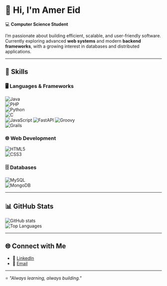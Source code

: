 # 👋 Hi, I'm Amer Eid  

💻 **Computer Science Student**  

I’m passionate about building efficient, scalable, and user-friendly software.  
Currently exploring advanced **web systems** and modern **backend frameworks**, with a growing interest in databases and distributed applications.  

---

## 🚀 Skills  

### 🖥️ Languages & Frameworks  
![Java](https://img.shields.io/badge/Java-ED8B00?style=for-the-badge&logo=java&logoColor=white)  
![PHP](https://img.shields.io/badge/PHP-777BB4?style=for-the-badge&logo=php&logoColor=white)  
![Python](https://img.shields.io/badge/Python-3776AB?style=for-the-badge&logo=python&logoColor=white)  
![C](https://img.shields.io/badge/C-00599C?style=for-the-badge&logo=c&logoColor=white)  
![JavaScript](https://img.shields.io/badge/JavaScript-F7DF1E?style=for-the-badge&logo=javascript&logoColor=black)
![FastAPI](https://img.shields.io/badge/FastAPI-009688?style=for-the-badge&logo=fastapi&logoColor=white)
![Groovy](https://img.shields.io/badge/Groovy-4298B8?style=for-the-badge&logo=apachegroovy&logoColor=white)  
![Grails](https://img.shields.io/badge/Grails-47848F?style=for-the-badge&logo=grails&logoColor=white)  

### 🌐 Web Development  
![HTML5](https://img.shields.io/badge/HTML5-E34F26?style=for-the-badge&logo=html5&logoColor=white)  
![CSS3](https://img.shields.io/badge/CSS3-1572B6?style=for-the-badge&logo=css3&logoColor=white)  

### 🗄️ Databases  
![MySQL](https://img.shields.io/badge/MySQL-4479A1?style=for-the-badge&logo=mysql&logoColor=white)  
![MongoDB](https://img.shields.io/badge/MongoDB-4EA94B?style=for-the-badge&logo=mongodb&logoColor=white)  

---

## 📊 GitHub Stats  

![GitHub stats](https://github-readme-stats.vercel.app/api?username=Amer-Eid12&show_icons=true&theme=radical)  
![Top Languages](https://github-readme-stats.vercel.app/api/top-langs/?username=Amer-Eid12&layout=compact&theme=radical)  

---

## 🌐 Connect with Me  

- 💼 [LinkedIn](https://www.linkedin.com/in/amer-eid12)  
- 📧 [Email](mailto:amereid666@gmail.com)  

---
⭐️ _"Always learning, always building."_  
